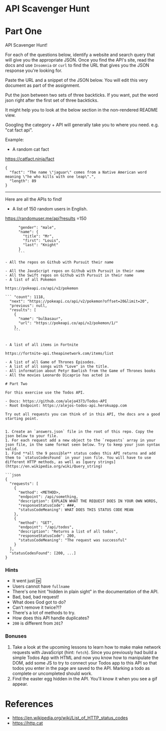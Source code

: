 # API Scavenger Hunt

# Part One

API Scavenger Hunt!

For each of the questions below, identify a website and search query that will give you the appropriate JSON. Once you find the API's site, read the docs and use `Insomnia` or `curl` to find the URL that gives you the JSON response you're looking for.

Paste the URL and a snippet of the JSON below. You will edit this very document as part of the assignment.

Put the json between two sets of three backticks. If you want, put the word json right after the first set of three backticks.

It might help you to look at the below section in the non-rendered README view.

Googling the category + API will generally take you to where you need. e.g. "cat fact api".

Example:

- A random cat fact

https://catfact.ninja/fact

```
{
  "fact": "The name \"jaguar\" comes from a Native American word meaning \"he who kills with one leap\".",
  "length": 89
}
```

---

Here are all the APIs to find!

- A list of 150 random users in English.

https://randomuser.me/api?results =150

``` {
      "gender": "male",
      "name": {
        "title": "Mr",
        "first": "Louis",
        "last": "Knight"
      } 
      ```

- All the repos on Github with Pursuit their name

- All the JavaScript repos on Github with Pursuit in their name
- All the Swift repos on Github with Pursuit in their name
- A list of all Pokemon

https://pokeapi.co/api/v2/pokemon

``` "count": 1118,
  "next": "https://pokeapi.co/api/v2/pokemon?offset=20&limit=20",
  "previous": null,
  "results": [
    {
      "name": "bulbasaur",
      "url": "https://pokeapi.co/api/v2/pokemon/1/"
    },
    ```


- A list of all items in Fortnite

https://fortnite-api.theapinetwork.com/items/list

- A list of all Game of Thrones Episodes.
- A list of all songs with "Love" in the title.
- All information about Petyr Baelish from the Game of Thrones books
- All the movies Leonardo Dicaprio has acted in

# Part Two

For this exercise use the Todos API.

- Docs: https://github.com/alejo4373/Todos-API
- Root Endpoint: https://alejos-todos-api.herokuapp.com

Try out all requests you can think of in this API, the docs are a good starting point.


1. Create an `answers.json` file in the root of this repo. Copy the json below to your file.
1. For each request add a new object to the `requests` array in your json file, in the same format seen below. Try to keep your json syntax valid.
1. Find **all the 9 possible** status codes this API returns and add them to `statusCodesFound` in your json file. You will have to use different HTTP methods, as well as [query strings](https://en.wikipedia.org/wiki/Query_string)

```json
{
  "requests": [
    {
      "method": <METHOD>,
      "endpoint": /api/something,
      "description": EXPLAIN WHAT THE REQUEST DOES IN YOUR OWN WORDS,
      "responseStatusCode": ###,
      "statusCodeMeaning": WHAT DOES THIS STATUS CODE MEAN
    },
    {
      "method": "GET",
      "endpoint": "/api/todos",
      "description": "Returns a list of all todos",
      "responseStatusCode": 200,
      "statusCodeMeaning": "The request was successful"
    }
  ],
  "statusCodesFound": [200, ...]
}
```

### Hints

- It went just 🆗
- Users cannot have `fullname`
- There's one hint "hidden in plain sight" in the documentation of the API.
- Bad, bad, bad request!
- What does God got to do?
- Can't remove it twice?!?
- There's a lot of methods to try.
- How does this API handle duplicates?
- `200` is different from `201`?

### Bonuses

1. Take a look at the upcoming lessons to learn how to make make network requests with JavaScript (hint: `fetch`).
   Since you previously had build a simple Todos App with HTML and now you know how to manipulate
   the DOM, add some JS to try to connect your Todos app to this API so that todos you enter in the page
   are saved to the API. Marking a todo as complete or uncompleted should work.
2. Find the easter egg hidden in the API. You'll know it when you see a gif appear.

# References

- https://en.wikipedia.org/wiki/List_of_HTTP_status_codes
- https://http.cat

